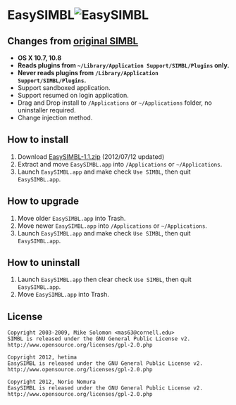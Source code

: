 EasySIMBL![EasySIMBL](https://github.com/norio-nomura/EasySIMBL/raw/master/icon.iconset/icon_32x32@2x.png)
====================================
Changes from [original SIMBL](http://www.culater.net/software/SIMBL/SIMBL.php)
---------------------------
- **OS X 10.7, 10.8**
- **Reads plugins from `~/Library/Application Support/SIMBL/Plugins` only.**
- **Never reads plugins from `/Library/Application Support/SIMBL/Plugins`.**
- Support sandboxed application.
- Support resumed on login application.
- Drag and Drop install to `/Applications` or `~/Applications` folder, no uninstaller required.
- Change injection method.

How to install
--------------
1. Download [EasySIMBL-1.1.zip](http://github.com/downloads/norio-nomura/EasySIMBL/EasySIMBL-1.1.zip) (2012/07/12 updated)
2. Extract and move `EasySIMBL.app` into `/Applications` or `~/Applications`.
3. Launch `EasySIMBL.app` and make check `Use SIMBL`, then quit `EasySIMBL.app`.

How to upgrade
--------------
1. Move older `EasySIMBL.app` into Trash.
2. Move newer `EasySIMBL.app` into `/Applications` or `~/Applications`.
3. Launch `EasySIMBL.app` and make check `Use SIMBL`, then quit `EasySIMBL.app`.

How to uninstall
----------------
1. Launch `EasySIMBL.app` then clear check `Use SIMBL`, then quit `EasySIMBL.app`.
2. Move `EasySIMBL.app` into Trash.

License
-------
	Copyright 2003-2009, Mike Solomon <mas63@cornell.edu>
	SIMBL is released under the GNU General Public License v2.
	http://www.opensource.org/licenses/gpl-2.0.php
	
	Copyright 2012, hetima
	EasySIMBL is released under the GNU General Public License v2.
	http://www.opensource.org/licenses/gpl-2.0.php
	
	Copyright 2012, Norio Nomura
	EasySIMBL is released under the GNU General Public License v2.
	http://www.opensource.org/licenses/gpl-2.0.php
